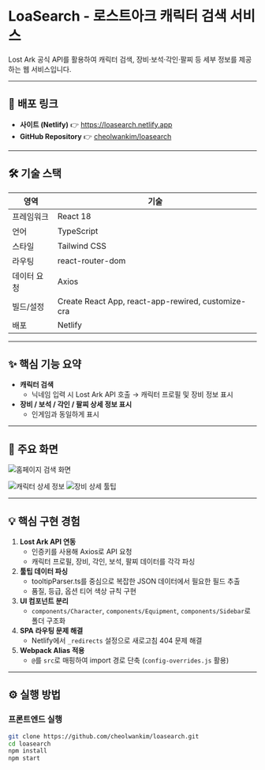 # LoaSearch - 로스트아크 캐릭터 검색 서비스

Lost Ark 공식 API를 활용하여 캐릭터 검색, 장비·보석·각인·팔찌 등 세부 정보를 제공하는 웹 서비스입니다.  

---

## 📌 배포 링크
- **사이트 (Netlify)** 👉 https://loasearch.netlify.app
- **GitHub Repository** 👉 [cheolwankim/loasearch](https://github.com/cheolwankim/loasearch)

---

## 🛠 기술 스택

| 영역         | 기술 |
|--------------|------|
| 프레임워크   | React 18 |
| 언어         | TypeScript |
| 스타일       | Tailwind CSS |
| 라우팅       | react-router-dom |
| 데이터 요청  | Axios |
| 빌드/설정    | Create React App, react-app-rewired, customize-cra |
| 배포         | Netlify |

---

## ✨ 핵심 기능 요약
- **캐릭터 검색**
  - 닉네임 입력 시 Lost Ark API 호출 → 캐릭터 프로필 및 장비 정보 표시
- **장비 / 보석 / 각인 / 팔찌 상세 정보 표시**
  - 인게임과 동일하게 표시
---

## 📸 주요 화면



![홈페이지 검색 화면](<img width="1027" height="548" alt="Image" src="https://github.com/user-attachments/assets/e7e8ae4d-06b4-4866-ba3d-1892b576c956" />)

![캐릭터 상세 정보](<img width="1027" height="548" alt="Image" src="https://github.com/user-attachments/assets/1bd9335f-40d5-4f4b-9110-70064bbe4bb2" />)
![장비 상세 툴팁](docs/equipment_tooltip.png)

---

## 💡 핵심 구현 경험

1. **Lost Ark API 연동**
   - 인증키를 사용해 Axios로 API 요청
   - 캐릭터 프로필, 장비, 각인, 보석, 팔찌 데이터를 각각 파싱
2. **툴팁 데이터 파싱**
   - tooltipParser.ts를 중심으로 복잡한 JSON 데이터에서 필요한 필드 추출
   - 품질, 등급, 옵션 티어 색상 규칙 구현
3. **UI 컴포넌트 분리**
   - `components/Character`, `components/Equipment`, `components/Sidebar`로 폴더 구조화
4. **SPA 라우팅 문제 해결**
   - Netlify에서 `_redirects` 설정으로 새로고침 404 문제 해결
5. **Webpack Alias 적용**
   - `@`를 `src`로 매핑하여 import 경로 단축 (`config-overrides.js` 활용)

---

## ⚙ 실행 방법

### 프론트엔드 실행
```bash
git clone https://github.com/cheolwankim/loasearch.git
cd loasearch
npm install
npm start

